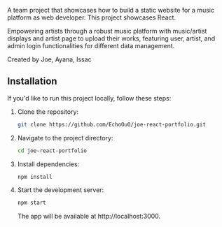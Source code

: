 A team project that showcases how to build a static website for a music platform as web developer. This project showcases React.

Empowering artists through a robust music platform with music/artist displays and artist page to upload their works, featuring user, artist, and admin login functionalities for different data management.

Created by Joe, Ayana, Issac

## Installation

If you'd like to run this project locally, follow these steps:

1. Clone the repository:

   ```bash
   git clone https://github.com/EchoOuO/joe-react-portfolio.git
   ```

2. Navigate to the project directory:

   ```bash
   cd joe-react-portfolio
   ```

3. Install dependencies:

   ```bash
   npm install
   ```

4. Start the development server:

   ```bash
   npm start
   ```

   The app will be available at http://localhost:3000.
